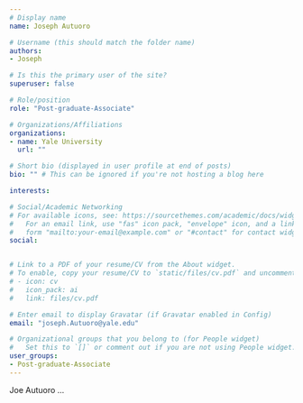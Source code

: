 ```yaml
---
# Display name
name: Joseph Autuoro

# Username (this should match the folder name)
authors:
- Joseph

# Is this the primary user of the site?
superuser: false

# Role/position
role: "Post-graduate-Associate"

# Organizations/Affiliations
organizations:
- name: Yale University
  url: ""

# Short bio (displayed in user profile at end of posts)
bio: "" # This can be ignored if you're not hosting a blog here

interests:

# Social/Academic Networking
# For available icons, see: https://sourcethemes.com/academic/docs/widgets/#icons
#   For an email link, use "fas" icon pack, "envelope" icon, and a link in the
#   form "mailto:your-email@example.com" or "#contact" for contact widget.
social:


# Link to a PDF of your resume/CV from the About widget.
# To enable, copy your resume/CV to `static/files/cv.pdf` and uncomment the lines below.  
# - icon: cv
#   icon_pack: ai
#   link: files/cv.pdf

# Enter email to display Gravatar (if Gravatar enabled in Config)
email: "joseph.Autuoro@yale.edu"

# Organizational groups that you belong to (for People widget)
#   Set this to `[]` or comment out if you are not using People widget.  
user_groups:
- Post-graduate-Associate
---
```


Joe Autuoro ...
